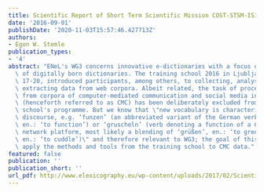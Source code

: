 ```yaml
---
title: Scientific Report of Short Term Scientific Mission COST-STSM-IS1305-34353
date: '2016-09-01'
publishDate: '2020-11-03T15:57:46.427713Z'
authors:
- Egon W. Stemle
publication_types:
- '4'
abstract: "ENeL's WG3 concerns innovative e-dictionaries with a focus on the development\
  \ of digitally born dictionaries. The training school 2016 in Ljubljana (SI), May\
  \ 17-20, introduced parti­cipants, among others, to collecting, analysing, and automatically\
  \ extracting data from web corpora. Albeit related, the task of processing data\
  \ from corpora of computer-mediated communica­tion and social media interactions\
  \ (henceforth referred to as CMC) has been deliberately ex­cluded from the training\
  \ school's programme. But we know that \"new vocabulary is charac­teristic for CMC\
  \ discourse, e.g. ‘funzen’ (an abbreviated variant of the German verb ‘funk­tionieren’,\
  \ en.: ‘to function’) or ‘gruscheln’ (verb denoting a function of a German social\
  \ net­work platform, most likely a blending of ‘grüßen’, en.: ‘to greet’ and ‘kuscheln’,\
  \ en.: ‘to cuddle’)\" and therefore relevant to WG3; the goal of this STSM is to\
  \ apply the meth­ods and tools from the training school to CMC data."
featured: false
publication: ''
publication_short: ''
url_pdf: http://www.elexicography.eu/wp-content/uploads/2017/02/ScientificReportSTSM-IS1305-34353-EgonStemle.pdf
---
```


